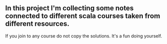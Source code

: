 ## In this project I'm collecting some notes connected to different scala courses taken from different resources.

If you join to any course do not copy the solutions. It's a fun doing yourself.
